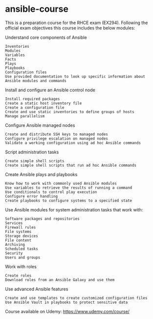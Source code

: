 # ansible-course

This is a preparation course for the RHCE exam (EX294). Following the official exam objectives this course includes the below modules:

Understand core components of Ansible

    Inventories
    Modules
    Variables
    Facts
    Plays
    Playbooks
    Configuration files
    Use provided documentation to look up specific information about Ansible modules and commands

Install and configure an Ansible control node

    Install required packages
    Create a static host inventory file
    Create a configuration file
    Create and use static inventories to define groups of hosts
    Manage parallelism

Configure Ansible managed nodes

    Create and distribute SSH keys to managed nodes
    Configure privilege escalation on managed nodes
    Validate a working configuration using ad hoc Ansible commands

Script administration tasks

    Create simple shell scripts
    Create simple shell scripts that run ad hoc Ansible commands

Create Ansible plays and playbooks

    Know how to work with commonly used Ansible modules
    Use variables to retrieve the results of running a command
    Use conditionals to control play execution
    Configure error handling
    Create playbooks to configure systems to a specified state

Use Ansible modules for system administration tasks that work with:

    Software packages and repositories
    Services
    Firewall rules
    File systems
    Storage devices
    File content
    Archiving
    Scheduled tasks
    Security
    Users and groups

Work with roles

    Create roles
    Download roles from an Ansible Galaxy and use them

Use advanced Ansible features

    Create and use templates to create customized configuration files
    Use Ansible Vault in playbooks to protect sensitive data


Course available on Udemy: https://www.udemy.com/course/